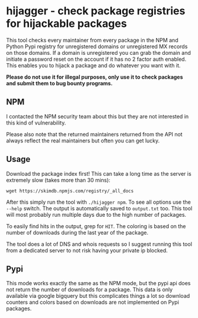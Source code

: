 # hijagger - check package registries for hijackable packages

This tool checks every maintainer from every package in the NPM and Python Pypi registry for unregistered domains or unregistered MX records on those domains. If a domain is unregistered you can grab the domain and initiate a password reset on the account if it has no 2 factor auth enabled. This enables you to hijack a package and do whatever you want with it.

**Please do not use it for illegal purposes, only use it to check packages and submit them to bug bounty programs.**

## NPM

I contacted the NPM security team about this but they are not interested in this kind of vulnerability.

Please also note that the returned maintainers returned from the API not always reflect the real maintainers but often you can get lucky.

## Usage

Download the package index first! This can take a long time as the server is extremely slow (takes more than 30 mins):

```
wget https://skimdb.npmjs.com/registry/_all_docs
```

After this simply run the tool with `./hijagger npm`. To see all options use the `--help` switch. The output is automatically saved to `output.txt` too. This tool will most probably run multiple days due to the high number of packages.

To easily find hits in the output, grep for `HIT`. The coloring is based on the number of downloads during the last year of the package.

The tool does a lot of DNS and whois requests so I suggest running this tool from a dedicated server to not risk having your private ip blocked.

## Pypi

This mode works exactly the same as the NPM mode, but the pypi api does not return the number of downloads for a package. This data is only available via google bigquery but this complicates things a lot so download counters and colors based on downloads are not implemented on Pypi packages.
